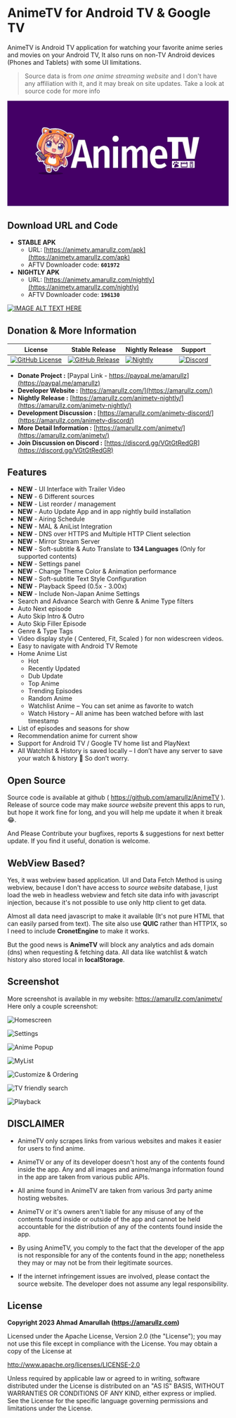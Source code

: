 # AnimeTV for Android TV & Google TV

AnimeTV is Android TV application for watching your favorite anime series and movies on your Android TV, It also runs on non-TV Android devices (Phones and Tablets) with some UI limitations.

> Source data is from *one anime streaming website* and I don't have any affiliation with it, and it may break on site updates.
> Take a look at source code for more info

[![AnimeTV](/tools/logo-design/animetv-logo/animetv-logo-brand.png)](https://amarullz.com/)

## Download URL and Code
- **STABLE APK**
  - URL: [https://animetv.amarullz.com/apk](https://animetv.amarullz.com/apk)
  - AFTV Downloader code: **`601972`**
- **NIGHTLY APK**
  - URL: [https://animetv.amarullz.com/nightly](https://animetv.amarullz.com/nightly)
  - AFTV Downloader code: **`196130`**

[![IMAGE ALT TEXT HERE](https://img.youtube.com/vi/ZP5Do1HB0f8/maxresdefault.jpg)](https://www.youtube.com/watch?v=ZP5Do1HB0f8)

## Donation & More Information

| License | Stable Release | Nightly Release | Support |
|-------|---------|---------|---------|
| [![GitHub License](https://img.shields.io/github/license/amarullz/AnimeTV)](/LICENSE) | [![GitHub Release](https://img.shields.io/github/v/release/amarullz/AnimeTV?logo=github&label=Release)](https://github.com/amarullz/AnimeTV/releases) | [![Nightly](https://img.shields.io/badge/dynamic/json?url=https%3A%2F%2Fanimetv.amarullz.com%2Flast-nightly&query=%24%5B0%5D.name&style=flat&logo=amp&logoColor=fff&label=Nightly&color=800)](https://amarullz.com/animetv-nightly/) | [![Discord](https://img.shields.io/discord/1199444562670792714?style=flat&labelColor=7289da&color=2c2f33&label=Discord&logo=discord&logoColor=ffffff)](https://discord.gg/VGtGtRedGR) |


- **Donate Project :** [Paypal Link - https://paypal.me/amarullz](https://paypal.me/amarullz)
- **Developer Website :** [https://amarullz.com/](https://amarullz.com/)
- **Nightly Release :** [https://amarullz.com/animetv-nightly/](https://amarullz.com/animetv-nightly/)
- **Development Discussion :** [https://amarullz.com/animetv-discord/](https://amarullz.com/animetv-discord/)
- **More Detail Information :** [https://amarullz.com/animetv/](https://amarullz.com/animetv/)
- **Join Discussion on Discord :**  [https://discord.gg/VGtGtRedGR](https://discord.gg/VGtGtRedGR)


## Features
- **NEW** - UI Interface with Trailer Video
- **NEW** - 6 Different sources
- **NEW** - List reorder / management
- **NEW** - Auto Update App and in app nightly build installation
- **NEW** - Airing Schedule
- **NEW** - MAL & AniList Integration
- **NEW** - DNS over HTTPS and Multiple HTTP Client selection
- **NEW** - Mirror Stream Server
- **NEW** - Soft-subtitle & Auto Translate to **134 Languages** (Only for supported contents)
- **NEW** - Settings panel
- **NEW** - Change Theme Color & Animation performance
- **NEW** - Soft-subtitle Text Style Configuration
- **NEW** - Playback Speed (0.5x - 3.00x)
- **NEW** - Include Non-Japan Anime Settings
- Search and Advance Search with Genre & Anime Type filters
- Auto Next episode
- Auto Skip Intro & Outro
- Auto Skip Filler Episode
- Genre & Type Tags
- Video display style ( Centered, Fit, Scaled ) for non widescreen videos.
- Easy to navigate with Android TV Remote
- Home Anime List
  - Hot
  - Recently Updated
  - Dub Update
  - Top Anime
  - Trending Episodes
  - Random Anime
  - Watchlist Anime – You can set anime as favorite to watch
  - Watch History – All anime has been watched before with last timestamp
- List of episodes and seasons for show
- Recommendation anime for current show
- Support for Android TV / Google TV home list and PlayNext
- All Watchlist & History is saved locally – I don’t have any server to save your watch & history 🤣 So don’t worry.

## Open Source
Source code is available at github ( https://github.com/amarullz/AnimeTV ). Release of source code may make *source website* prevent this apps to run, but hope it work fine for long, and you will help me update it when it break 😂.

And Please Contribute your bugfixes, reports & suggestions for next better update. If you find it useful, donation is welcome.

## WebView Based?
Yes, it was webview based application. UI and Data Fetch Method is using webview, because I don't have access to *source website* database, I just load the web in headless webview and fetch site data info with javascript injection, because it's not possible to use only http client to get data.

Almost all data need javascript to make it available (It's not pure HTML that can easily parsed from text). The site also use **QUIC** rather than HTTP1X, so I need to include **CronetEngine** to make it works.

But the good news is **AnimeTV** will block any analytics and ads domain (dns) when requesting & fetching data. All data like watchlist & watch history also stored local in **localStorage**.

## Screenshot
More screenshot is available in my website: https://amarullz.com/animetv/
Here only a couple screenshot:

![Homescreen](https://github.com/amarullz/AnimeTV/assets/1386831/d05c7e5d-8abc-4fed-9183-0c58aa815c44)

![Settings](https://github.com/amarullz/AnimeTV/assets/1386831/68686765-a7eb-4fe8-bc69-f69996053a5d)

![Anime Popup](https://github.com/amarullz/AnimeTV/assets/1386831/c8854596-1984-4c54-993d-d358d9943e7d)

![MyList](https://github.com/amarullz/AnimeTV/assets/1386831/9d8a9e51-c3a0-43c0-a487-c9fb36949c43)

![Customize & Ordering](https://github.com/amarullz/AnimeTV/assets/1386831/b1c86f23-5ca3-4008-95f6-c3107e062f07)

![TV friendly search](https://github.com/amarullz/AnimeTV/assets/1386831/59e722d8-f695-4245-8783-1d1675906c98)

![Playback](https://github.com/amarullz/AnimeTV/assets/1386831/ff1c0363-746d-4216-831b-cf60f4dce243)

## DISCLAIMER

* AnimeTV only scrapes links from various websites and makes it easier for users to find anime.

* AnimeTV or any of its developer doesn't host any of the contents found inside the app. Any and all images and anime/manga information found in the app are taken from various public APIs.

* All anime found in AnimeTV are taken from various 3rd party anime hosting websites.

* AnimeTV or it's owners aren't liable for any misuse of any of the contents found inside or outside of the app and cannot be held accountable for the distribution of any of the contents found inside the app.

* By using AnimeTV, you comply to the fact that the developer of the app is not responsible for any of the contents found in the app; nonetheless they may or may not be from their legitimate sources.

* If the internet infringement issues are involved, please contact the source website. The developer does not assume any legal responsibility.

## License
**Copyright 2023 Ahmad Amarullah (https://amarullz.com)**

Licensed under the Apache License, Version 2.0 (the "License");
you may not use this file except in compliance with the License.
You may obtain a copy of the License at

http://www.apache.org/licenses/LICENSE-2.0

Unless required by applicable law or agreed to in writing, software
distributed under the License is distributed on an "AS IS" BASIS,
WITHOUT WARRANTIES OR CONDITIONS OF ANY KIND, either express or implied.
See the License for the specific language governing permissions and
limitations under the License.
